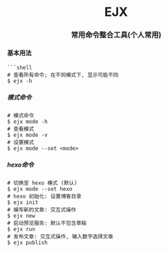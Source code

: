 <h1 align="center">
  EJX
</h1>

<h3 align="center">
  常用命令整合工具(个人常用)
</h3>

#### 基本用法

```shell
```shell
# 查看所有命令; 在不同模式下, 显示可能不同
$ ejx -h
```

##### 模式命令

```shell
# 模式命令
$ ejx mode -h
# 查看模式
$ ejx mode -v
# 设置模式
$ ejx mode --set <mode>
```

##### hexo命令

```shell
# 切换至 hexo 模式 (默认)
$ ejx mode --set hexo
# hexo 初始化: 设置博客目录
$ ejx init
# 编写新的文章: 交互式操作
$ ejx new
# 启动预览服务: 默认不包含草稿
$ ejx run
# 发布文章: 交互式操作, 输入数字选择文章
$ ejx publish
```

